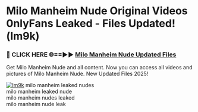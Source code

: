 # Milo Manheim Nude Original Videos 0nlyFans Leaked - Files Updated! (lm9k)

<h3>🔴 CLICK HERE 🌐==►► <a href="https://tinyurl.com/4mcuefdz" rel="nofollow">Milo Manheim Nude Updated Files</a></h3>

Get Milo Manheim Nude and all content. Now you can access all videos and pictures of Milo Manheim Nude. New Updated Files 2025!

[![lm9k](https://i.imgur.com/StAQSOY.gif)](https://tinyurl.com/4mcuefdz)
milo manheim leaked nudes<br>
milo manheim leaked nude<br>
milo manheim nudes leaked<br>
milo manheim nude leak